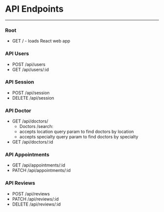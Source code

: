 # API Endpoints
---

### Root

- GET / - loads React web app

### API Users

- POST /api/users
- GET /api/users/:id

### API Session

- POST /api/session
- DELETE /api/session

### API Doctor

- GET /api/doctors/
  - Doctors /search:
  - accepts location query param to find doctors by location
  - accepts specialty query param to find doctors by specialty
- GET /api/doctors/:id

### API Appointments

- GET /api/appointments/:id
- PATCH /api/appointments/:id

### API Reviews

- POST /api/reviews
- PATCH  /api/reviews/:id
- DELETE /api/reviews/:id
